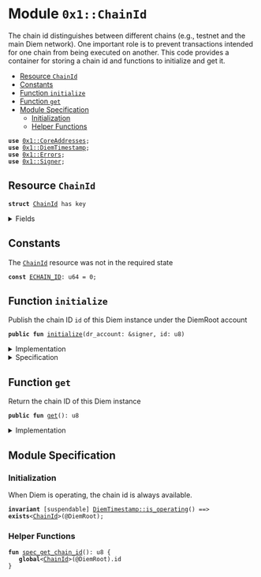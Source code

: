 
<a name="0x1_ChainId"></a>

# Module `0x1::ChainId`

The chain id distinguishes between different chains (e.g., testnet and the main Diem network).
One important role is to prevent transactions intended for one chain from being executed on another.
This code provides a container for storing a chain id and functions to initialize and get it.


-  [Resource `ChainId`](#0x1_ChainId_ChainId)
-  [Constants](#@Constants_0)
-  [Function `initialize`](#0x1_ChainId_initialize)
-  [Function `get`](#0x1_ChainId_get)
-  [Module Specification](#@Module_Specification_1)
    -  [Initialization](#@Initialization_2)
    -  [Helper Functions](#@Helper_Functions_3)


<pre><code><b>use</b> <a href="CoreAddresses.md#0x1_CoreAddresses">0x1::CoreAddresses</a>;
<b>use</b> <a href="DiemTimestamp.md#0x1_DiemTimestamp">0x1::DiemTimestamp</a>;
<b>use</b> <a href="../../../../../../../experimental/releases/artifacts/current/build/MoveStdlib/docs/Errors.md#0x1_Errors">0x1::Errors</a>;
<b>use</b> <a href="../../../../../../../experimental/releases/artifacts/current/build/MoveStdlib/docs/Signer.md#0x1_Signer">0x1::Signer</a>;
</code></pre>



<a name="0x1_ChainId_ChainId"></a>

## Resource `ChainId`



<pre><code><b>struct</b> <a href="ChainId.md#0x1_ChainId">ChainId</a> has key
</code></pre>



<details>
<summary>Fields</summary>


<dl>
<dt>
<code>id: u8</code>
</dt>
<dd>

</dd>
</dl>


</details>

<a name="@Constants_0"></a>

## Constants


<a name="0x1_ChainId_ECHAIN_ID"></a>

The <code><a href="ChainId.md#0x1_ChainId">ChainId</a></code> resource was not in the required state


<pre><code><b>const</b> <a href="ChainId.md#0x1_ChainId_ECHAIN_ID">ECHAIN_ID</a>: u64 = 0;
</code></pre>



<a name="0x1_ChainId_initialize"></a>

## Function `initialize`

Publish the chain ID <code>id</code> of this Diem instance under the DiemRoot account


<pre><code><b>public</b> <b>fun</b> <a href="ChainId.md#0x1_ChainId_initialize">initialize</a>(dr_account: &signer, id: u8)
</code></pre>



<details>
<summary>Implementation</summary>


<pre><code><b>public</b> <b>fun</b> <a href="ChainId.md#0x1_ChainId_initialize">initialize</a>(dr_account: &signer, id: u8) {
    <a href="DiemTimestamp.md#0x1_DiemTimestamp_assert_genesis">DiemTimestamp::assert_genesis</a>();
    <a href="CoreAddresses.md#0x1_CoreAddresses_assert_diem_root">CoreAddresses::assert_diem_root</a>(dr_account);
    <b>assert</b>!(!<b>exists</b>&lt;<a href="ChainId.md#0x1_ChainId">ChainId</a>&gt;(<a href="../../../../../../../experimental/releases/artifacts/current/build/MoveStdlib/docs/Signer.md#0x1_Signer_address_of">Signer::address_of</a>(dr_account)), <a href="../../../../../../../experimental/releases/artifacts/current/build/MoveStdlib/docs/Errors.md#0x1_Errors_already_published">Errors::already_published</a>(<a href="ChainId.md#0x1_ChainId_ECHAIN_ID">ECHAIN_ID</a>));
    move_to(dr_account, <a href="ChainId.md#0x1_ChainId">ChainId</a> { id })
}
</code></pre>



</details>

<details>
<summary>Specification</summary>



<pre><code><b>pragma</b> opaque;
<b>let</b> dr_addr = <a href="../../../../../../../experimental/releases/artifacts/current/build/MoveStdlib/docs/Signer.md#0x1_Signer_address_of">Signer::address_of</a>(dr_account);
<b>modifies</b> <b>global</b>&lt;<a href="ChainId.md#0x1_ChainId">ChainId</a>&gt;(dr_addr);
<b>include</b> <a href="DiemTimestamp.md#0x1_DiemTimestamp_AbortsIfNotGenesis">DiemTimestamp::AbortsIfNotGenesis</a>;
<b>include</b> <a href="CoreAddresses.md#0x1_CoreAddresses_AbortsIfNotDiemRoot">CoreAddresses::AbortsIfNotDiemRoot</a>{account: dr_account};
<b>aborts_if</b> <b>exists</b>&lt;<a href="ChainId.md#0x1_ChainId">ChainId</a>&gt;(dr_addr) <b>with</b> Errors::ALREADY_PUBLISHED;
<b>ensures</b> <b>exists</b>&lt;<a href="ChainId.md#0x1_ChainId">ChainId</a>&gt;(dr_addr);
</code></pre>



</details>

<a name="0x1_ChainId_get"></a>

## Function `get`

Return the chain ID of this Diem instance


<pre><code><b>public</b> <b>fun</b> <a href="ChainId.md#0x1_ChainId_get">get</a>(): u8
</code></pre>



<details>
<summary>Implementation</summary>


<pre><code><b>public</b> <b>fun</b> <a href="ChainId.md#0x1_ChainId_get">get</a>(): u8 <b>acquires</b> <a href="ChainId.md#0x1_ChainId">ChainId</a> {
    <a href="DiemTimestamp.md#0x1_DiemTimestamp_assert_operating">DiemTimestamp::assert_operating</a>();
    borrow_global&lt;<a href="ChainId.md#0x1_ChainId">ChainId</a>&gt;(@DiemRoot).id
}
</code></pre>



</details>

<a name="@Module_Specification_1"></a>

## Module Specification



<a name="@Initialization_2"></a>

### Initialization


When Diem is operating, the chain id is always available.


<pre><code><b>invariant</b> [suspendable] <a href="DiemTimestamp.md#0x1_DiemTimestamp_is_operating">DiemTimestamp::is_operating</a>() ==&gt; <b>exists</b>&lt;<a href="ChainId.md#0x1_ChainId">ChainId</a>&gt;(@DiemRoot);
</code></pre>



<a name="@Helper_Functions_3"></a>

### Helper Functions



<a name="0x1_ChainId_spec_get_chain_id"></a>


<pre><code><b>fun</b> <a href="ChainId.md#0x1_ChainId_spec_get_chain_id">spec_get_chain_id</a>(): u8 {
   <b>global</b>&lt;<a href="ChainId.md#0x1_ChainId">ChainId</a>&gt;(@DiemRoot).id
}
</code></pre>
